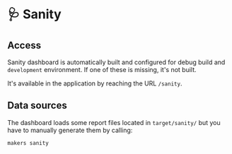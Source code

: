 # 🩺 Sanity

## Access

Sanity dashboard is automatically built and configured for debug build and
`development` environment. If one of these is missing, it's not built.

It's available in the application by reaching the URL `/sanity`.

## Data sources

The dashboard loads some report files located in `target/sanity/` but you have
to manually generate them by calling:

```shell
makers sanity
```
